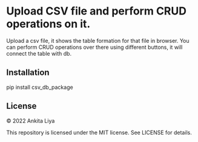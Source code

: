 # Upload CSV file and perform CRUD operations on it.
Upload a csv file, it shows the table formation for that file in browser.
You can perform CRUD operations over there using different buttons, it will connect the table with db.

## Installation
pip install csv_db_package

## License 
© 2022 Ankita Liya

This repository is licensed under the MIT license. See LICENSE for details.

